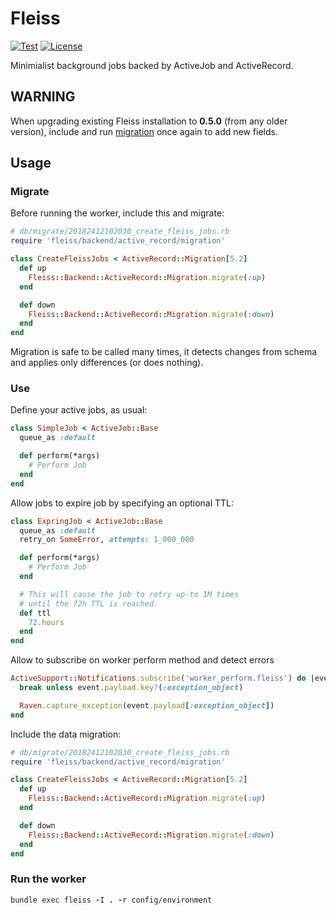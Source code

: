 # Fleiss

[![Test](https://github.com/bsm/fleiss/actions/workflows/test.yml/badge.svg)](https://github.com/bsm/fleiss/actions/workflows/test.yml)
[![License](https://img.shields.io/badge/License-Apache%202.0-blue.svg)](https://opensource.org/licenses/Apache-2.0)

Minimialist background jobs backed by ActiveJob and ActiveRecord.

## WARNING

When upgrading existing Fleiss installation to **0.5.0** (from any older version), include and run [migration](#migrate) once again to add new fields.

## Usage

### Migrate

Before running the worker, include this and migrate:

```ruby
# db/migrate/20182412102030_create_fleiss_jobs.rb
require 'fleiss/backend/active_record/migration'

class CreateFleissJobs < ActiveRecord::Migration[5.2]
  def up
    Fleiss::Backend::ActiveRecord::Migration.migrate(:up)
  end

  def down
    Fleiss::Backend::ActiveRecord::Migration.migrate(:down)
  end
end
```

Migration is safe to be called many times, it detects changes from schema and applies only differences (or does nothing).

### Use

Define your active jobs, as usual:

```ruby
class SimpleJob < ActiveJob::Base
  queue_as :default

  def perform(*args)
    # Perform Job
  end
end
```

Allow jobs to expire job by specifying an optional TTL:

```ruby
class ExpringJob < ActiveJob::Base
  queue_as :default
  retry_on SomeError, attempts: 1_000_000

  def perform(*args)
    # Perform Job
  end

  # This will cause the job to retry up-to 1M times
  # until the 72h TTL is reached.
  def ttl
    72.hours
  end
end
```

Allow to subscribe on worker perform method and detect errors

```ruby
ActiveSupport::Notifications.subscribe('worker_perform.fleiss') do |event|
  break unless event.payload.key?(:exception_object)

  Raven.capture_exception(event.payload[:exception_object])
end
```

Include the data migration:

```ruby
# db/migrate/20182412102030_create_fleiss_jobs.rb
require 'fleiss/backend/active_record/migration'

class CreateFleissJobs < ActiveRecord::Migration[5.2]
  def up
    Fleiss::Backend::ActiveRecord::Migration.migrate(:up)
  end

  def down
    Fleiss::Backend::ActiveRecord::Migration.migrate(:down)
  end
end
```

### Run the worker

```ruby
bundle exec fleiss -I . -r config/environment
```
